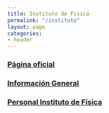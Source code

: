```yaml
---
title: Instituto de Física
permalink: "/instituto"
layout: page
categories:
- header
---
```

### [Página oficial](http://bit.ly/instituto-de-fisica)

### [Información General](files/general-info)

### [Personal Instituto de Física](personal/personal)



